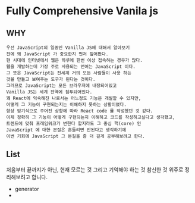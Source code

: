 # Fully Comprehensive Vanila js 

## WHY

```
우선 JavaScript의 일종인 Vanilla JS에 대해서 알아보기 
전에 왜 JavaScript 가 중요한지 먼저 짚어봤다. 
현 시대에 인터넷에서 웹은 하루에 한번 이상 접속하는 경우가 많다.
웹을 개발하는데 가장 주로 사용되는 언어는 JavaScript 이다.
그 뜻은 JavaScript는 전세계 거의 모든 사람들이 사용 하는
것을 만들고 보여주는 도구가 된다는 것이다.
그러므로 JavaScript는 모든 브라우저에 내장되어있고
Vanilla JS는 세계 전역에 침투되어있다.
꽤 React에 익숙해진 나로서는 어느정도 기능은 개발할 수 있지만,
어떻게 그 기능이 구현되는지는 이해하지 못하는 상황이였다.
항상 암기식으로 주어진 상황에 따라 React code 를 작성했던 것 같다. 
이제 정확히 그 기능이 어떻게 구현되는지 이해하고 코드를 작성하고싶다고 생각했고,
트렌드에 맞춰 프레임워크가 변한다 할지라도 그 중심 핵(core) 인
JavaScript 에 대한 본질은 흔들리면 안된다고 생각하기에
이번 기회에 JavaScript 그 본질을 좀 더 깊게 공부해보려고 한다.
```



## List

처음부터 끝까지가 아닌, 현재 모르는 것 그리고 기억해야 하는 것 참신한 것 위주로 정리해보려고 합니다.

- generator
- 
